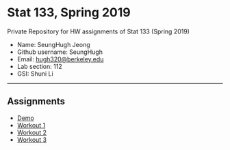 # Stat 133, Spring 2019

Private Repository for HW assignments of Stat 133 (Spring 2019)

- Name: SeungHugh Jeong
- Github username: SeungHugh
- Email: hugh320@berkeley.edu
- Lab section: 112
- GSI: Shuni Li

-----

## Assignments

- [Demo](https://github.com/stat133-sp19/hw-stat133-SeungHugh/tree/master/demo)
- [Workout 1](https://github.com/stat133-sp19/hw-stat133-SeungHugh/tree/master/workout01)
- [Workout 2](https://github.com/stat133-sp19/hw-stat133-SeungHugh/tree/master/workout02)
- [Workout 3](https://github.com/stat133-sp19/hw-stat133-SeungHugh/tree/master/binomial)



